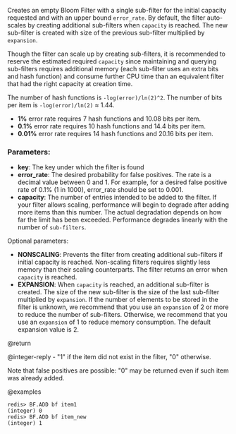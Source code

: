 Creates an empty Bloom Filter with a single sub-filter for the initial capacity
requested and with an upper bound `error_rate`. By default, the filter
auto-scales by creating additional sub-filters when `capacity` is reached. The
new sub-filter is created with size of the previous sub-filter multiplied by
`expansion`.

Though the filter can scale up by creating sub-filters, it is recommended to
reserve the estimated required `capacity` since maintaining and querying
sub-filters requires additional memory (each sub-filter uses an extra bits and
hash function) and consume  further CPU time than an equivalent filter that had
the right capacity at creation time.

The number of hash functions is `-log(error)/ln(2)^2`.
The number of bits per item is `-log(error)/ln(2)` ≈ 1.44.

* **1%**    error rate requires 7  hash functions and 10.08 bits per item.
* **0.1%**  error rate requires 10 hash functions and 14.4  bits per item.
* **0.01%** error rate requires 14 hash functions and 20.16 bits per item.


### Parameters:

* **key**: The key under which the filter is found
* **error_rate**: The desired probability for false positives. The rate is
    a decimal value between 0 and 1. For example, for a desired false
    positive rate of 0.1% (1 in 1000), error_rate should be set to 0.001.
* **capacity**: The number of entries intended to be added to the filter.
    If your filter allows scaling, performance will begin to degrade after
    adding more items than this number. The actual degradation depends on
    how far the limit has been exceeded. Performance degrades linearly with
    the number of `sub-filters`.

Optional parameters:

* **NONSCALING**: Prevents the filter from creating additional sub-filters if
    initial capacity is reached. Non-scaling filters requires slightly less
    memory than their scaling counterparts. The filter returns an error
    when `capacity` is reached.
* **EXPANSION**: When `capacity` is reached, an additional sub-filter is
    created. The size of the new sub-filter is the size of the last sub-filter
    multiplied by `expansion`. If the number of elements to be stored in the
    filter is unknown, we recommend that you use an `expansion` of 2 or more
    to reduce the number of sub-filters. Otherwise, we recommend that you use an
    `expansion` of 1 to reduce memory consumption. The default expansion value is 2.

@return

@integer-reply - "1" if the item did not exist in the filter, "0" otherwise.

Note that false positives are possible: "0" may be returned even if such item was already added.

@examples

```
redis> BF.ADD bf item1
(integer) 0
redis> BF.ADD bf item_new
(integer) 1
```
